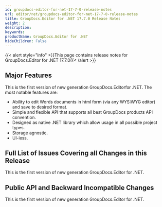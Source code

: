 ```yaml
---
id: groupdocs-editor-for-net-17-7-0-release-notes
url: editor/net/groupdocs-editor-for-net-17-7-0-release-notes
title: GroupDocs.Editor for .NET 17.7.0 Release Notes
weight: 2
description: 
keywords: 
productName: GroupDocs.Editor for .NET
hideChildren: False
---
```

{{< alert style="info" >}}This page contains release notes for GroupDocs.Editor for .NET 17.7.0{{< /alert >}}

## Major Features

This is the first version of new generation GroupDocs.Editorfor .NET. The most notable features are:

*   Ability to edit Words documents in html form (via any WYSIWYG editor) and save to desired format.
*   Simple and flexible API that supports all best GroupDocs products API convention.
*   Designed as native .NET library which allow usage in all possible project types.
*   Storage agnostic.
*   UI-less.

## Full List of Issues Covering all Changes in this Release

This is the first version of new generation GroupDocs.Editor for .NET. 

## Public API and Backward Incompatible Changes

This is the first version of new generation GroupDocs.Editor for .NET.
